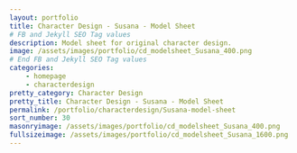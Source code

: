 ```yaml
---
layout: portfolio
title: Character Design - Susana - Model Sheet
# FB and Jekyll SEO Tag values
description: Model sheet for original character design.
image: /assets/images/portfolio/cd_modelsheet_Susana_400.png
# End FB and Jekyll SEO Tag values
categories: 
    - homepage
    - characterdesign
pretty_category: Character Design
pretty_title: Character Design - Susana - Model Sheet
permalink: /portfolio/characterdesign/Susana-model-sheet
sort_number: 30
masonryimage: /assets/images/portfolio/cd_modelsheet_Susana_400.png
fullsizeimage: /assets/images/portfolio/cd_modelsheet_Susana_1600.png
---
```


